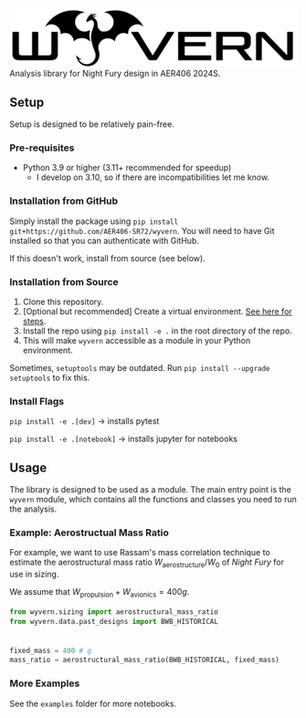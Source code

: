![image](static/wyvern_logo.png)
Analysis library for Night Fury design in AER406 2024S.

## Setup
Setup is designed to be relatively pain-free.

### Pre-requisites
- Python 3.9 or higher (3.11+ recommended for speedup)
    - I develop on 3.10, so if there are incompatibilities let me know.

### Installation from GitHub
Simply install the package using `pip install git+https://github.com/AER406-SR72/wyvern`. You will need to have Git installed so that you can authenticate with GitHub.

If this doesn't work, install from source (see below).

### Installation from Source
1. Clone this repository.
2. [Optional but recommended] Create a virtual environment. [See here for steps](https://docs.python.org/3/library/venv.html).
3. Install the repo using `pip install -e .` in the root directory of the repo.
4. This will make `wyvern` accessible as a module in your Python environment.

Sometimes, `setuptools` may be outdated. Run `pip install --upgrade setuptools` to fix this.

### Install Flags
`pip install -e .[dev]` -> installs pytest

`pip install -e .[notebook]` -> installs jupyter for notebooks

## Usage
The library is designed to be used as a module. The main entry point is the `wyvern` module, which contains all the functions and classes you need to run the analysis.

### Example: Aerostructual Mass Ratio
For example, we want to use Rassam's mass correlation technique to estimate the aerostructural mass ratio $W_{\text{aerostructure}} / W_0$ of *Night Fury* for use in sizing.

We assume that $W_{\text{propulsion}} + W_{\text{avionics}} = 400 g$.

```python
from wyvern.sizing import aerostructural_mass_ratio
from wyvern.data.past_designs import BWB_HISTORICAL


fixed_mass = 400 # g
mass_ratio = aerostructural_mass_ratio(BWB_HISTORICAL, fixed_mass)
```

### More Examples
See the `examples` folder for more notebooks.